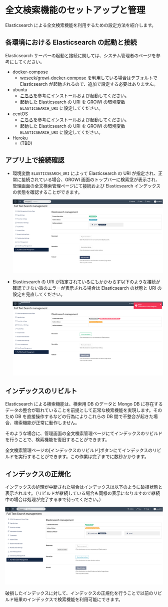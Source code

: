 # 全文検索機能のセットアップと管理

Elasticsearch による全文検索機能を利用するための設定方法を紹介します。

## 各環境における Elasticsearch の起動と接続
Elasticsearch サーバーの起動と接続に関しては、システム管理者のページを参考にしてください。
- docker-compose
  - [weseek/growi-docker-compose](https://github.com/weseek/growi-docker-compose) を利用している場合はデフォルトで Elasticsearch が起動されるので、追加で設定する必要はありません。
- ubuntu
  - [こちら](../../admin-guide/getting-started/ubuntu-server.html#elasticsearch)を参考にインストールおよび起動してください。
  - 起動した Elasticsearch の URI を GROWI の環境変数 `ELASTICSEARCH_URI` に設定してください。
- centOS
  - [こちら](../../admin-guide/getting-started/centos.html#elasticsearch)を参考にインストールおよび起動してください。
  - 起動した Elasticsearch の URI を GROWI の環境変数 `ELASTICSEARCH_URI` に設定してください。
- Heroku
  - (TBD)

## アプリ上で接続確認
- 環境変数 `ELASTICSEARCH_URI` によって Elasticsearch の URI が指定され、正常に接続されている場合、GROWI 画面のトップバーに検索窓が表示され、管理画面の全文検索管理ページにて接続および Elasticsearch インデックスの状態を確認することができます。

  ![](./images/setup-search-system1.png)

- Elasticsearch の URI が指定されているにもかかわらず以下のような接続が確認できない旨のエラーが表示される場合は Elasticsearch の状態と URI の設定を見直してください。

  ![](./images/setup-search-system2.png)

## インデックスのリビルト
Elasticsearch による検索機能は、検索用 DB のデータと Mongo DB に存在するデータの整合が取れていることを前提として正常な検索機能を実現します。そのため DB を直接操作するなどの行為によりこれらの DB 間で不整合が起きた場合、検索機能が正常に動作しません。

そのような場合に、管理画面の全文検索管理ページにてインデックスのリビルドを行うことで、検索機能を復旧することができます。

全文検索管理ページの[インデックスのリビルド]ボタンにてインデックスのリビルドを実行することができます。この作業は完了までに数秒かかります。

## インデックスの正規化
インデックスの処理が中断された場合はインデックスは以下のように破損状態と表示されます。（リビルドが継続している場合も同様の表示になりますので継続中の場合は処理が完了するまで待ってください。）

![](./images/setup-search-system3.png)

破損したインデックスに対して、インデックスの正規化を行うことで以前のリビルド結果のインデックスで検索機能を利用可能にできます。
